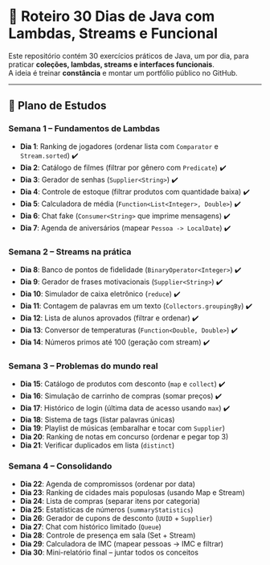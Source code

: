 # 🚀 Roteiro 30 Dias de Java com Lambdas, Streams e Funcional

Este repositório contém 30 exercícios práticos de Java, um por dia, para praticar **coleções, lambdas, streams e interfaces funcionais**.  
A ideia é treinar **constância** e montar um portfólio público no GitHub.  

---

## 📅 Plano de Estudos

### Semana 1 – Fundamentos de Lambdas
- **Dia 1**: Ranking de jogadores (ordenar lista com `Comparator` e `Stream.sorted`) ✔️
- **Dia 2**: Catálogo de filmes (filtrar por gênero com `Predicate`) ✔️
- **Dia 3**: Gerador de senhas (`Supplier<String>`)  ✔️
- **Dia 4**: Controle de estoque (filtrar produtos com quantidade baixa)  ✔️
- **Dia 5**: Calculadora de média (`Function<List<Integer>, Double>`)  ✔️
- **Dia 6**: Chat fake (`Consumer<String>` que imprime mensagens)  ✔️
- **Dia 7**: Agenda de aniversários (mapear `Pessoa -> LocalDate`)  ✔️

### Semana 2 – Streams na prática
- **Dia 8**: Banco de pontos de fidelidade (`BinaryOperator<Integer>`)  ✔️
- **Dia 9**: Gerador de frases motivacionais (`Supplier<String>`)  ✔️
- **Dia 10**: Simulador de caixa eletrônico (`reduce`)  ✔️
- **Dia 11**: Contagem de palavras em um texto (`Collectors.groupingBy`)  ✔️
- **Dia 12**: Lista de alunos aprovados (filtrar e ordenar)  ✔️
- **Dia 13**: Conversor de temperaturas (`Function<Double, Double>`)  ✔️
- **Dia 14**: Números primos até 100 (geração com stream)  ✔️

### Semana 3 – Problemas do mundo real
- **Dia 15**: Catálogo de produtos com desconto (`map` e `collect`)  ✔️
- **Dia 16**: Simulação de carrinho de compras (somar preços)  ✔️
- **Dia 17**: Histórico de login (última data de acesso usando `max`)  ✔️
- **Dia 18**: Sistema de tags (listar palavras únicas)  
- **Dia 19**: Playlist de músicas (embaralhar e tocar com `Supplier`)  
- **Dia 20**: Ranking de notas em concurso (ordenar e pegar top 3)  
- **Dia 21**: Verificar duplicados em lista (`distinct`)  

### Semana 4 – Consolidando
- **Dia 22**: Agenda de compromissos (ordenar por data)  
- **Dia 23**: Ranking de cidades mais populosas (usando Map e Stream)  
- **Dia 24**: Lista de compras (separar itens por categoria)  
- **Dia 25**: Estatísticas de números (`summaryStatistics`)  
- **Dia 26**: Gerador de cupons de desconto (`UUID` + `Supplier`)  
- **Dia 27**: Chat com histórico limitado (`Queue`)  
- **Dia 28**: Controle de presença em sala (Set + Stream)  
- **Dia 29**: Calculadora de IMC (mapear pessoas → IMC e filtrar)  
- **Dia 30**: Mini-relatório final – juntar todos os conceitos  

